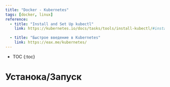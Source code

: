 ```yaml
---
title: "Docker - Kubernetes"
tags: [docker, linux]
reference:
  - title: "Install and Set Up kubectl"
    link: https://kubernetes.io/docs/tasks/tools/install-kubectl/#install-kubectl-on-linux

  - title: "Быстрое введение в Kubernetes"
    link: https://eax.me/kubernetes/
---
```



* TOC 
{:toc}

# Устанока/Запуск
